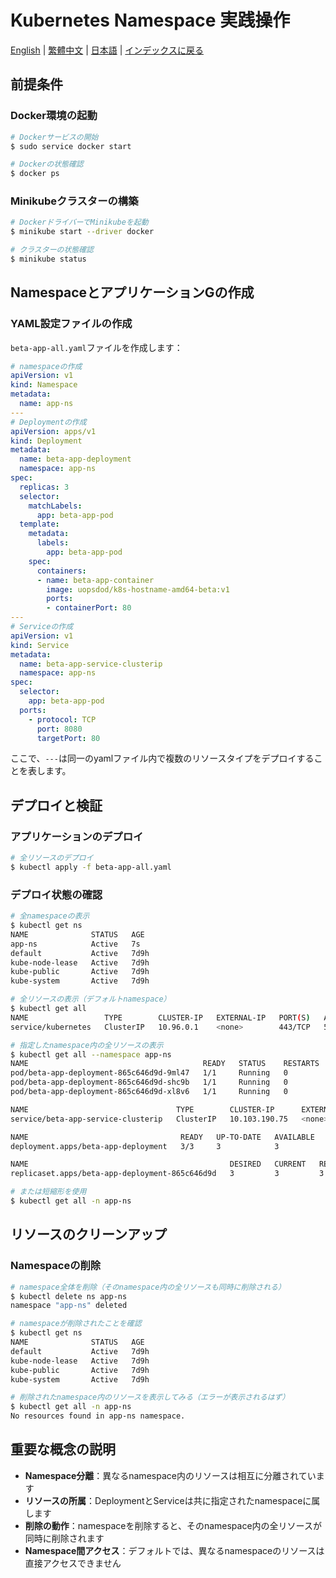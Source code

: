 # Kubernetes Namespace 実践操作

[English](../en/25_k8s_namespace_in_practice.md) | [繁體中文](../zh-tw/25_k8s_namespace_in_practice.md) | [日本語](../ja/25_k8s_namespace_in_practice.md) | [インデックスに戻る](../README.md)

## 前提条件

### Docker環境の起動
```bash
# Dockerサービスの開始
$ sudo service docker start

# Dockerの状態確認
$ docker ps
```

### Minikubeクラスターの構築
```bash
# DockerドライバーでMinikubeを起動
$ minikube start --driver docker

# クラスターの状態確認
$ minikube status
```

## NamespaceとアプリケーションGの作成

### YAML設定ファイルの作成
`beta-app-all.yaml`ファイルを作成します：

```yaml
# namespaceの作成
apiVersion: v1
kind: Namespace
metadata:
  name: app-ns
---
# Deploymentの作成
apiVersion: apps/v1
kind: Deployment
metadata:
  name: beta-app-deployment
  namespace: app-ns
spec:
  replicas: 3
  selector:
    matchLabels:
      app: beta-app-pod
  template:
    metadata:
      labels:
        app: beta-app-pod
    spec:
      containers:
      - name: beta-app-container
        image: uopsdod/k8s-hostname-amd64-beta:v1
        ports: 
        - containerPort: 80
---
# Serviceの作成
apiVersion: v1
kind: Service
metadata:
  name: beta-app-service-clusterip
  namespace: app-ns
spec:
  selector:
    app: beta-app-pod
  ports:
    - protocol: TCP
      port: 8080
      targetPort: 80
```
ここで、`---`は同一のyamlファイル内で複数のリソースタイプをデプロイすることを表します。

## デプロイと検証

### アプリケーションのデプロイ
```bash
# 全リソースのデプロイ
$ kubectl apply -f beta-app-all.yaml
```

### デプロイ状態の確認
```bash
# 全namespaceの表示
$ kubectl get ns
NAME              STATUS   AGE
app-ns            Active   7s
default           Active   7d9h
kube-node-lease   Active   7d9h
kube-public       Active   7d9h
kube-system       Active   7d9h

# 全リソースの表示（デフォルトnamespace）
$ kubectl get all
NAME                 TYPE        CLUSTER-IP   EXTERNAL-IP   PORT(S)   AGE
service/kubernetes   ClusterIP   10.96.0.1    <none>        443/TCP   5d

# 指定したnamespace内の全リソースの表示
$ kubectl get all --namespace app-ns
NAME                                       READY   STATUS    RESTARTS   AGE
pod/beta-app-deployment-865c646d9d-9ml47   1/1     Running   0          54s
pod/beta-app-deployment-865c646d9d-shc9b   1/1     Running   0          54s
pod/beta-app-deployment-865c646d9d-xl8v6   1/1     Running   0          54s

NAME                                 TYPE        CLUSTER-IP      EXTERNAL-IP   PORT(S)    AGE
service/beta-app-service-clusterip   ClusterIP   10.103.190.75   <none>        8080/TCP   54s

NAME                                  READY   UP-TO-DATE   AVAILABLE   AGE
deployment.apps/beta-app-deployment   3/3     3            3           54s

NAME                                             DESIRED   CURRENT   READY   AGE
replicaset.apps/beta-app-deployment-865c646d9d   3         3         3       54s

# または短縮形を使用
$ kubectl get all -n app-ns
```

## リソースのクリーンアップ

### Namespaceの削除
```bash
# namespace全体を削除（そのnamespace内の全リソースも同時に削除される）
$ kubectl delete ns app-ns
namespace "app-ns" deleted

# namespaceが削除されたことを確認
$ kubectl get ns
NAME              STATUS   AGE
default           Active   7d9h
kube-node-lease   Active   7d9h
kube-public       Active   7d9h
kube-system       Active   7d9h

# 削除されたnamespace内のリソースを表示してみる（エラーが表示されるはず）
$ kubectl get all -n app-ns
No resources found in app-ns namespace.
```

## 重要な概念の説明

- **Namespace分離**：異なるnamespace内のリソースは相互に分離されています
- **リソースの所属**：DeploymentとServiceは共に指定されたnamespaceに属します
- **削除の動作**：namespaceを削除すると、そのnamespace内の全リソースが同時に削除されます
- **Namespace間アクセス**：デフォルトでは、異なるnamespaceのリソースは直接アクセスできません
